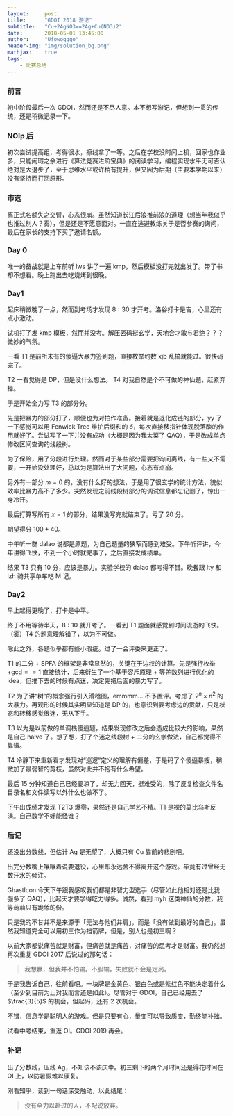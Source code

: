 ```yaml
---
layout:     post
title:      "GDOI 2018 游记"
subtitle:   "Cu+2AgNO3==2Ag+Cu(NO3)2"
date:       2018-05-01 13:45:00
author:     "Ufowoqqqo"
header-img: "img/solution_bg.png"
mathjax:    true
tags:
    - 比赛总结
---
```


### 前言
初中阶段最后一次 $\text{GDOI}$，然而还是不尽人意。本不想写游记，但想到一贯的传统，还是稍微记录一下。

### $\text{NOIp }$ 后
初次尝试提高组，考得很水，擦线拿了一等。之后在学校没时间上机，回家也作业多，只能闲瑕之余进行《算法竞赛进阶宝典》的阅读学习，编程实现水平无可否认绝对是大退步了，至于思维水平或许稍有提升，但又因为后期（主要本学期以来）没有坚持而打回原形。

### 市选
离正式名额失之交臂，心态很崩。虽然知道长江后浪推前浪的道理（想当年我似乎也推过别人？雾），但是还是不愿意面对。一直在逃避教练关于是否参赛的询问，最后在家长的支持下买了邀请名额。

### Day 0
唯一的备战就是上车前听 $\text{lws}$ 讲了一遍 $\text{kmp}$，然后模板没打完就出发了。带了书却不想看。晚上跑出去吃烧烤到很晚。

### Day1
起床稍微晚了一点，然而到考场才发现 $8:30$ 才开考。洛谷打卡是吉，心里还有点小激动。

试机打了发 $\text{kmp}$ 模板，然而并没考。解压密码挺玄学，天地合才敢与君绝？？？微妙的气氛。

一看 $\text{T}1$ 是前所未有的傻逼大暴力签到题，直接枚举约数 $\text{xjb}$ 乱搞就能过。很快码完了。

 $\text{T}2$ 一看觉得是 $\text{DP}$，但是没什么想法。 $\text{T}4$ 对我自然是个不可做的神仙题，赶紧弃掉。
 
于是开始全力写 $\text{T}3$ 的部分分。

先是把暴力的部分打了，顺便也为对拍作准备。接着就是退化成链的部分，$\text{yy}$ 了一下感觉可以用 $\text{Fenwick Tree}$ 维护后缀和的 $\delta$，每次直接移指针体现脱落酸的作用就好了。尝试写了一下并没有成功（大概是因为我太菜了 $\text{QAQ}$），于是改成单点修改区间查询的线段树。

为了保险，用了分段进行处理。然而对于某些部分需要把询问离线，有一些又不需要，一开始没处理好，总以为是算法出了大问题，心态有点崩。

另外有一部分 $m=0$ 的，没有什么好的想法，于是用了很玄学的统计方法，貌似效率比暴力高不了多少。突然发现之前线段树部分的调试信息都忘记删了，惊出一身冷汗。

最后打算写所有 $x=1$ 的部分，结果没写完就结束了。亏了 $20$ 分。

期望得分 $100+40$。

中午听一群 $\text{dalao}$ 说都是原题，为自己题量的狭窄而感到难受。下午听评讲，今年讲得飞快，不到一个小时就完事了，之后直接发成绩单。

结果 $\text{T}3$ 只有 $10$ 分，应该是暴力。实验学校的 $\text{dalao}$ 都考得不错。晚餐跟 $\text{lty}$ 和 $\text{lzh}$ 骑共享单车吃 $\text{M}$ 记。

### Day2
早上起得更晚了，打卡是中平。

终于不用等待半天，$8:10$ 就开考了。一看到 $\text{T}1$ 题面就感觉到时间流逝的飞快。（雾）$\text{T}4$ 的题意理解错了，以为不可做。

除此之外，各题似乎都有些小瑕疵。过了一会评委来更正了。

$\text{T}1$ 的二分 + $\text{SPFA}$ 的框架是非常显然的，关键在于边权的计算。先是强行枚举 $+\text{gcd}==1$ 直接统计，后来衍生了一个基于容斥原理 + 等差数列进行优化的 $\text{idea}$，但推下去的时候有点迷，决定先把后面的暴力写了。

$\text{T}2$ 为了讲“树”的概念强行引入滑稽图，$\text{emmmm....}$不予置评。考虑了 $2^n\times n^2$ 的大暴力。再观形的时候其实明显知道是 $\text{DP}$ 的，也意识到要考虑边的贡献，只是状态和转移感觉很迷，无从下手。

$\text{T}3$ 以为是以前做的单调栈傻逼题，结果发现修改之后会造成比较大的影响，果然是自己 $\text{naive}$ 了。想了想，打了个迷之线段树 + 二分的玄学做法，自己都觉得不靠谱。

$\text{T}4$ 冷静下来重新看才发现对“巡逻”定义的理解有偏差，于是码了个傻逼暴搜，稍微加了最弱智的剪枝，虽然对此并不抱有什么希望。

最后 $15$ 分钟知道自己已经要凉了，却无力回天，挺难受的，除了反复检查文件名目录名和文件读写以外什么也做不了。

下午出成绩才发现 $\text{T}2\text{T}3$ 爆零，果然还是自己学艺不精。$\text{T}1$ 是裸的莫比乌斯反演。自己数学不好能怪谁？

### 后记
还没出分数线，但估计 $\text{Ag}$ 是无望了，大概只有 $\text{Cu}$ 靠前的悲剧吧。

出完分数嘴上嚷嚷着说要退役，心里却永远舍不得离开这个游戏。毕竟有过曾经无数汗水的倾注。

$\text{Ghastlcon}$ 今天下午跟我感叹我们都是非智力型选手（尽管如此他相对还是比我强多了 $\text{QAQ}$），比起天才要学得吃力得多。诚然，看到 $\text{myh}$ 这类神仙的分数，我等蒟蒻只有跪舔的份。

只是我的不甘并不是来源于「无法与他们并肩」，而是「没有做到最好的自己」。虽然我知道完全可以用初三作为挡箭牌，但是，别人也是初三啊？

以前大家都说痛苦就是财富，但痛苦就是痛苦，对痛苦的思考才是财富。我仍然想再次重复 $\text{GDOI }2017$ 后说过的那句话：

> 我想赢，但我并不怕输。不服输，失败就不会是定局。

于是我告诉自己，往前看吧。一块牌是金黄色、银白色或是紫红色不能决定着什么（至少到目前为止对我而言还是如此）。尽管对于 $\text{GDOI}$，自己已经用去了 $\frac{3}{5}$ 的机会，但起码，还有 $2$ 次机会。

不错，信息学是聪明人的游戏。但是只要有心，量变可以导致质变，勤终能补拙。

试看中考结束，重返 $\text{OI}$。$\text{GDOI }2019$ 再会。

### 补记
出了分数线，压线 $\text{Ag}$，不知该不该庆幸。初三剩下的两个月时间还是得花时间在 OI 上，以防暑假难以康复。

刚看知乎，读到一句话深受触动，以此结尾：
> 没有全力以赴过的人，不配说放弃。
